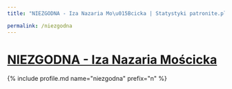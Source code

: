 ```yaml
---
title: "NIEZGODNA - Iza Nazaria Mo\u015Bcicka | Statystyki patronite.pl | Patromierz"

permalink: /niezgodna
---
```


# [NIEZGODNA - Iza Nazaria Mościcka](https://patronite.pl/niezgodna)

{% include profile.md name="niezgodna" prefix="n" %}
